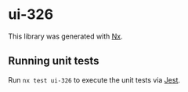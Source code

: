 # ui-326

This library was generated with [Nx](https://nx.dev).

## Running unit tests

Run `nx test ui-326` to execute the unit tests via [Jest](https://jestjs.io).

